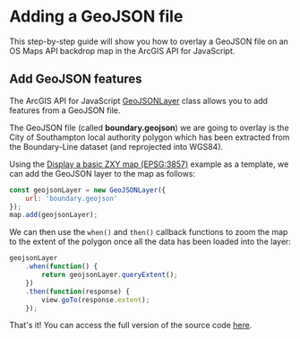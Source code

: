 # Adding a GeoJSON file

This step-by-step guide will show you how to overlay a GeoJSON file on an OS Maps API backdrop map in the ArcGIS API for JavaScript.

## Add GeoJSON features

The ArcGIS API for JavaScript [GeoJSONLayer](https://developers.arcgis.com/javascript/latest/api-reference/esri-layers-GeoJSONLayer.html) class allows you to add features from a GeoJSON file.

The GeoJSON file (called **boundary.geojson**) we are going to overlay is the City of Southampton local authority polygon which has been extracted from the Boundary-Line dataset (and reprojected into WGS84).

Using the [Display a basic ZXY map (EPSG:3857)](https://labs.os.uk/public/os-data-hub-examples/os-maps-api/zxy-3857-basic-map#arcgis-javascript-api) example as a template, we can add the GeoJSON layer to the map as follows:

```js
const geojsonLayer = new GeoJSONLayer({
    url: 'boundary.geojson'
});
map.add(geojsonLayer);
```

We can then use the `when()` and `then()` callback functions to zoom the map to the extent of the polygon once all the data has been loaded into the layer:

```js
geojsonLayer
    .when(function() {
        return geojsonLayer.queryExtent();
    })
    .then(function(response) {
        view.goTo(response.extent);
    });
```

That's it! You can access the full version of the source code [here](https://labs.os.uk/public/os-data-hub-tutorials/code-playground/#quick-start-adding-geojson-arcgis-javascript-api).
